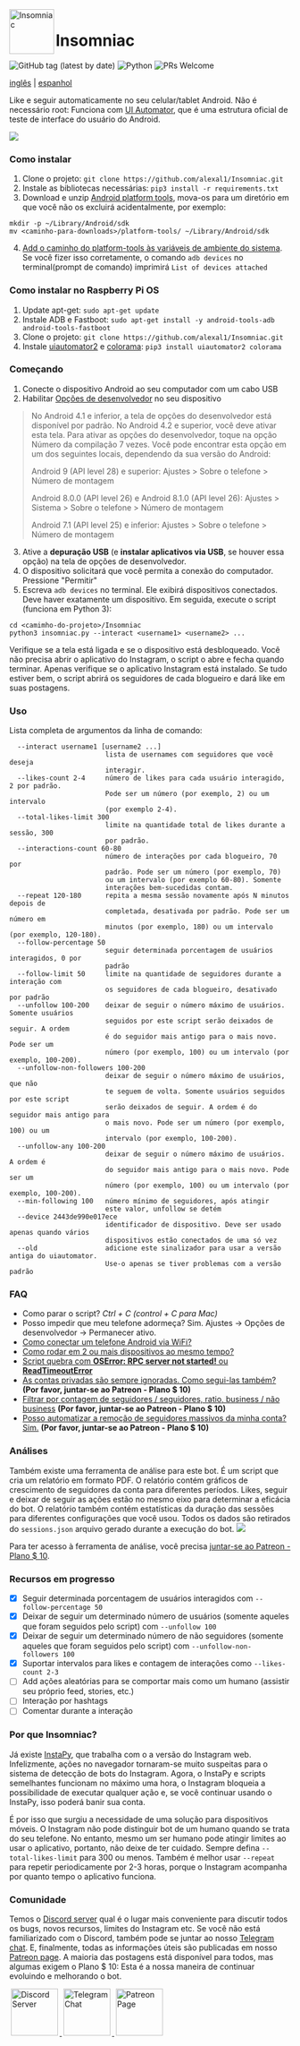 <img align="left" width="80" height="80" src="https://raw.githubusercontent.com/alexal1/Insomniac/master/res/icon.jpg" alt="Insomniac">

# Insomniac
![GitHub tag (latest by date)](https://img.shields.io/github/v/tag/alexal1/Insomniac?label=latest%20version)
![Python](https://img.shields.io/badge/built%20with-Python3-red.svg)
![PRs Welcome](https://img.shields.io/badge/PRs-welcome-brightgreen.svg?style=flat)

[inglês](https://github.com/alexal1/Insomniac/blob/master/README.md) | [espanhol](https://github.com/alexal1/Insomniac/blob/master/res/README_es.md)

Like e seguir automaticamente no seu celular/tablet Android. Não é necessário root: Funciona com [UI Automator](https://developer.android.com/training/testing/ui-automator), que é uma estrutura oficial de teste de interface do usuário do Android.

<img src="https://raw.githubusercontent.com/alexal1/Insomniac/master/res/demo.gif">

### Como instalar
1. Clone o projeto: `git clone https://github.com/alexal1/Insomniac.git`
2. Instale as bibliotecas necessárias: `pip3 install -r requirements.txt`
3. Download e unzip [Android platform tools](https://developer.android.com/studio/releases/platform-tools), mova-os para um diretório em que você não os excluirá acidentalmente, por exemplo:
```
mkdir -p ~/Library/Android/sdk
mv <caminho-para-downloads>/platform-tools/ ~/Library/Android/sdk
```
4. [Add o caminho do platform-tools às variáveis de ambiente do sistema](https://github.com/alexal1/Insomniac/wiki/Add-o-caminho-do-platform-tools-as-variaveis-de-ambiente-do-sistema-pt_BR). Se você fizer isso corretamente, o comando `adb devices` no terminal(prompt de comando) imprimirá `List of devices attached`

### Como instalar no Raspberry Pi OS
1. Update apt-get: `sudo apt-get update`
2. Instale ADB e Fastboot: `sudo apt-get install -y android-tools-adb android-tools-fastboot`
3. Clone o projeto: `git clone https://github.com/alexal1/Insomniac.git`
4. Instale [uiautomator2](https://github.com/openatx/uiautomator2) e [colorama](https://pypi.org/project/colorama/): `pip3 install uiautomator2 colorama`

### Começando
1. Conecte o dispositivo Android ao seu computador com um cabo USB
2. Habilitar [Opções de desenvolvedor](https://developer.android.com/studio/debug/dev-options?hl=pt-br) no seu dispositivo
>No Android 4.1 e inferior, a tela de opções do desenvolvedor está disponível por padrão. No Android 4.2 e superior, você deve ativar esta tela. Para ativar as opções do desenvolvedor, toque na opção Número da compilação 7 vezes. Você pode encontrar esta opção em um dos seguintes locais, dependendo da sua versão do Android:
>
> Android 9 (API level 28) e superior: Ajustes > Sobre o telefone > Número de montagem
>
> Android 8.0.0 (API level 26) e Android 8.1.0 (API level 26): Ajustes > Sistema > Sobre o telefone > Número de montagem
>
> Android 7.1 (API level 25) e inferior: Ajustes > Sobre o telefone > Número de montagem
3. Ative a **depuração USB** (e **instalar aplicativos via USB**, se houver essa opção) na tela de opções de desenvolvedor.
4. O dispositivo solicitará que você permita a conexão do computador. Pressione "Permitir"
5. Escreva `adb devices` no terminal. Ele exibirá dispositivos conectados. Deve haver exatamente um dispositivo. Em seguida, execute o script (funciona em Python 3):
```
cd <camimho-do-projeto>/Insomniac
python3 insomniac.py --interact <username1> <username2> ...
```
Verifique se a tela está ligada e se o dispositivo está desbloqueado. Você não precisa abrir o aplicativo do Instagram, o script o abre e fecha quando terminar. Apenas verifique se o aplicativo Instagram está instalado. Se tudo estiver bem, o script abrirá os seguidores de cada blogueiro e dará like em suas postagens.

### Uso
Lista completa de argumentos da linha de comando:
```
  --interact username1 [username2 ...]
                        lista de usernames com seguidores que você deseja
                        interagir.
  --likes-count 2-4     número de likes para cada usuário interagido, 2 por padrão.
                        Pode ser um número (por exemplo, 2) ou um intervalo
                        (por exemplo 2-4).
  --total-likes-limit 300
                        limite na quantidade total de likes durante a sessão, 300
                        por padrão.
  --interactions-count 60-80
                        número de interações por cada blogueiro, 70 por
                        padrão. Pode ser um número (por exemplo, 70)
                        ou um intervalo (por exemplo 60-80). Somente 
                        interações bem-sucedidas contam.
  --repeat 120-180      repita a mesma sessão novamente após N minutos depois de
                        completada, desativada por padrão. Pode ser um número em
                        minutos (por exemplo, 180) ou um intervalo (por exemplo, 120-180).
  --follow-percentage 50
                        seguir determinada porcentagem de usuários interagidos, 0 por
                        padrão
  --follow-limit 50     limite na quantidade de seguidores durante a interação com
                        os seguidores de cada blogueiro, desativado por padrão
  --unfollow 100-200    deixar de seguir o número máximo de usuários. Somente usuários
                        seguidos por este script serão deixados de seguir. A ordem
                        é do seguidor mais antigo para o mais novo. Pode ser um
                        número (por exemplo, 100) ou um intervalo (por exemplo, 100-200).
  --unfollow-non-followers 100-200
                        deixar de seguir o número máximo de usuários, que não
                        te seguem de volta. Somente usuários seguidos por este script
                        serão deixados de seguir. A ordem é do seguidor mais antigo para
                        o mais novo. Pode ser um número (por exemplo, 100) ou um
                        intervalo (por exemplo, 100-200).
  --unfollow-any 100-200
                        deixar de seguir o número máximo de usuários. A ordem é
                        do seguidor mais antigo para o mais novo. Pode ser um
                        número (por exemplo, 100) ou um intervalo (por exemplo, 100-200).
  --min-following 100   número mínimo de seguidores, após atingir
                        este valor, unfollow se detém
  --device 2443de990e017ece
                        identificador de dispositivo. Deve ser usado apenas quando vários
                        dispositivos estão conectados de uma só vez
  --old                 adicione este sinalizador para usar a versão antiga do uiautomator.
                        Use-o apenas se tiver problemas com a versão padrão
```

### FAQ
- Como parar o script? _Ctrl + C (control + C para Mac)_
- Posso impedir que meu telefone adormeça? Sim. Ajustes -> Opções de desenvolvedor -> Permanecer ativo.
- [Como conectar um telefone Android via WiFi?](https://www.patreon.com/posts/connect-android-38655552)
- [Como rodar em 2 ou mais dispositivos ao mesmo tempo?](https://www.patreon.com/posts/38683736)
- [Script quebra com **OSError: RPC server not started!** ou **ReadTimeoutError**](https://www.patreon.com/posts/problems-with-to-38702683)
- [As contas privadas são sempre ignoradas. Como segui-las também?](https://www.patreon.com/posts/enable-private-39097751) **(Por favor, juntar-se ao Patreon - Plano $ 10)**
- [Filtrar por contagem de seguidores / seguidores, ratio, business / não business](https://www.patreon.com/posts/38826184) **(Por favor, juntar-se ao Patreon - Plano $ 10)**
- [Posso automatizar a remoção de seguidores massivos da minha conta? Sim.](https://www.patreon.com/posts/40514622) **(Por favor, juntar-se ao Patreon - Plano $ 10)**

### Análises 
Também existe uma ferramenta de análise para este bot. É um script que cria um relatório em formato PDF. O relatório contém gráficos de crescimento de seguidores da conta para diferentes períodos. Likes, seguir e deixar de seguir as ações estão no mesmo eixo para determinar a eficácia do bot. O relatório também contém estatísticas da duração das sessões para diferentes configurações que você usou. Todos os dados são retirados do `sessions.json` arquivo gerado durante a execução do bot.
<img src="https://raw.githubusercontent.com/alexal1/Insomniac/master/res/analytics_sample.png">

Para ter acesso à ferramenta de análise, você precisa [juntar-se ao Patreon - Plano $ 10](https://www.patreon.com/insomniac_bot).

### Recursos em progresso
- [x] Seguir determinada porcentagem de usuários interagidos com `--follow-percentage 50`
- [x] Deixar de seguir um determinado número de usuários (somente aqueles que foram seguidos pelo script) com `--unfollow 100`
- [x] Deixar de seguir um determinado número de não seguidores (somente aqueles que foram seguidos pelo script) com `--unfollow-non-followers 100`
- [x] Suportar intervalos para likes e contagem de interações como `--likes-count 2-3`
- [ ] Add ações aleatórias para se comportar mais como um humano (assistir seu próprio feed, stories, etc.)
- [ ] Interação por hashtags
- [ ] Comentar durante a interação

### Por que Insomniac?
Já existe [InstaPy](https://github.com/timgrossmann/InstaPy), que trabalha com o a versão do Instagram web. Infelizmente, ações no navegador tornaram-se muito suspeitas para o sistema de detecção de bots do Instagram. Agora, o InstaPy e scripts semelhantes funcionam no máximo uma hora, o Instagram bloqueia a possibilidade de executar qualquer ação e, se você continuar usando o InstaPy, isso poderá banir sua conta.

É por isso que surgiu a necessidade de uma solução para dispositivos móveis. O Instagram não pode distinguir bot de um humano quando se trata do seu telefone. No entanto, mesmo um ser humano pode atingir limites ao usar o aplicativo, portanto, não deixe de ter cuidado. Sempre defina `--total-likes-limit` para 300 ou menos. Também é melhor usar `--repeat` para repetir periodicamente por 2-3 horas, porque o Instagram acompanha por quanto tempo o aplicativo funciona.

### Comunidade
Temos o [Discord server](https://discord.gg/59pUYCw) qual é o lugar mais conveniente para discutir todos os bugs, novos recursos, limites do Instagram etc. Se você não está familiarizado com o Discord, também pode se juntar ao nosso [Telegram chat](https://t.me/insomniac_chat). E, finalmente, todas as informações úteis são publicadas em nosso [Patreon page](https://www.patreon.com/insomniac_bot). A maioria das postagens está disponível para todos, mas algumas exigem o Plano $ 10: Esta é a nossa maneira de continuar evoluindo e melhorando o bot.

<p>
  <a href="https://discord.gg/59pUYCw">
    <img hspace="3" alt="Discord Server" src="https://raw.githubusercontent.com/alexal1/Insomniac/master/res/discord.png" height=84/>
  </a>
  <a href="https://t.me/insomniac_chat">
    <img hspace="3" alt="Telegram Chat" src="https://raw.githubusercontent.com/alexal1/Insomniac/master/res/telegram.png" height=84/>
  </a>
  <a href="https://www.patreon.com/insomniac_bot">
    <img hspace="3" alt="Patreon Page" src="https://raw.githubusercontent.com/alexal1/Insomniac/master/res/patreon.png" height=84/>
  </a>
</p>

